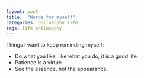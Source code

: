 ```yaml
---
layout: post
title:  "Words for myself"
categories: philosophy life
tags: life philosophy
---
```


Things I want to keep reminding myself:

- Do what you like, like what you do, it is a good life.
- Patience is a virtue.
- See the essence, not the appearance.

